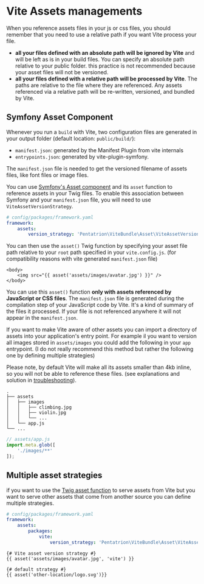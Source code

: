 # Vite Assets managements

When you reference assets files in your js or css files, you should remember that you need to use a relative path if you want Vite process your file.
- **all your files defined with an absolute path will be ignored by Vite** and will be left as is in your build files. You can specify an absolute path relative to your public folder. this practice is not recommended because your asset files will not be versioned.
- **all your files defined with a relative path will be processed by Vite**. The paths are relative to the file where they are referenced. Any assets referenced via a relative path will be re-written, versioned, and bundled by Vite.

## Symfony Asset Component

Whenever you run a `build` with Vite, two configuration files are generated in your output folder (default location: `public/build/`):

- `manifest.json`: generated by the Manifest Plugin from vite internals
- `entrypoints.json`: generated by vite-plugin-symfony.

The `manifest.json` file is needed to get the versioned filename of assets files, like font files or image files.

You can use [Symfony's Asset component](https://symfony.com/doc/current/components/asset.html) and its `asset` function to reference assets in your Twig files.
To enable this association between Symfony and your `manifest.json` file, you will need to use `ViteAssetVersionStrategy`.

```yaml
# config/packages/framework.yaml
framework:
    assets:
        version_strategy: 'Pentatrion\ViteBundle\Asset\ViteAssetVersionStrategy'

```

You can then use the `asset()` Twig function by specifying your asset file path relative to your `root` path specified in your `vite.config.js`. (for compatibility reasons with vite generated `manifest.json` file)

```twig
<body>
    <img src="{{ asset('assets/images/avatar.jpg') }}" />
</body>
```
You can use this `asset()` function **only with assets referenced by JavaScript or CSS files**. The `manifest.json` file is generated during the compilation step of your JavaScript code by Vite. It's a kind of summary of the files it processed. If your file is not referenced anywhere it will not appear in the `manifest.json`.

If you want to make Vite aware of other assets you can import a directory of assets into your application's entry point. For example il you want to version all images stored in `assets/images` you could add the following in your `app` entrypoint. (I do not really recommend this method but rather the following one by defining multiple strategies)

Please note, by default Vite will make all its assets smaller than 4kb inline, so you will not be able to reference these files. (see explanations and solution in [troubleshooting](/guide/troubleshooting.html#troubleshooting)).

```
.
├── assets
│   ├── images
│   │   ├── climbing.jpg
│   │   ├── violin.jpg
│   │   └── ...
│   └── app.js
└── ...
```

```js
// assets/app.js
import.meta.glob([
    './images/**'
]);
```

## Multiple asset strategies

if you want to use the [Twig asset function](https://symfony.com/doc/current/reference/twig_reference.html#asset) to serve assets from Vite but you want to serve other assets that come from another source you can define multiple strategies.

```yaml
# config/packages/framework.yaml
framework:
    assets:
        packages:
            vite:
                version_strategy: 'Pentatrion\ViteBundle\Asset\ViteAssetVersionStrategy'
```

```twig
{# Vite asset version strategy #}
{{ asset('assets/images/avatar.jpg', 'vite') }}

{# default strategy #}
{{ asset('other-location/logo.svg')}}
```
